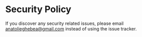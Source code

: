# Security Policy

If you discover any security related issues, please email anatolieghebea@gmail.com instead of using the issue tracker.
